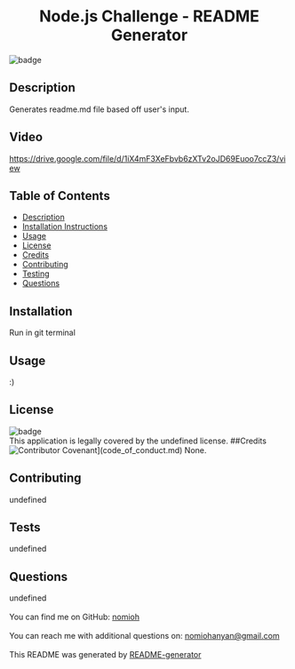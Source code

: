 <h1 align="center">Node.js Challenge - README Generator</h1>
  
![badge](https://img.shields.io/badge/license-undefined-brightgreen)<br />
## Description
   Generates readme.md file based off user's input.
## Video
https://drive.google.com/file/d/1iX4mF3XeFbvb6zXTv2oJD69Euoo7ccZ3/view
## Table of Contents
- [Description](#description)
- [Installation Instructions](#installation)
- [Usage](#usage)
- [License](#license)
- [Credits](#credits)
- [Contributing](#contribution)
- [Testing](#testing)
- [Questions](#questions)
## Installation
   Run in git terminal
## Usage
   :)
## License
![badge](https://img.shields.io/badge/license-undefined-brightgreen)
<br />
This application is legally covered by the undefined license. 
##Credits
![Contributor Covenant](https://img.shields.io/badge/Contributor%20Covenant-2.1-4baaaa.s[vg)](code_of_conduct.md) None.
## Contributing
   undefined
## Tests
   undefined
## Questions
   undefined<br />
<br />
   You can find me on GitHub: [nomioh](https://github.com/nomioh)<br />
<br />
   You can reach me with additional questions on: nomiohanyan@gmail.com<br /><br />
   This README was generated by [README-generator](https://github.com/ivanduranic/readme-generator)
